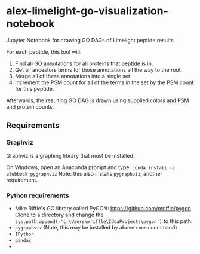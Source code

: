 # alex-limelight-go-visualization-notebook

Jupyter Notebook for drawing GO DAGs of Limelight peptide results.

For each peptide, this tool will:

  1. Find all GO annotations for all proteins that peptide is in.
  2. Get all ancestors terms for those annotations all the way to the root.
  3. Merge all of these annotations into a single set.
  4. Increment the PSM count for all of the terms in the set by the PSM count for this peptide.

Afterwards, the resulting GO DAG is drawn using supplied colors and PSM and protein counts.

## Requirements

### Graphviz
Graphviz is a graphing library that must be installed.

On Windows, open an Anaconda prompt and type: `conda install -c alubbock pygraphviz`
Note: this also installs `pygraphviz`, another requirement.

### Python requirements

- Mike Riffle's GO library called PyGON: https://github.com/mriffle/pygon
  Clone to a directory and change the `sys.path.append(r'c:\Users\mriffle\IdeaProjects\pygon')` to this path.
- `pygraphviz` (Note, this may be installed by above `conda` command)
- `IPython`
- `pandas`
- 
